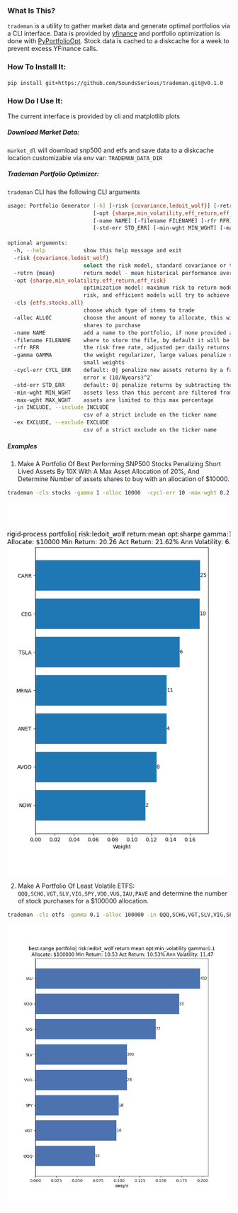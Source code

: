 ### What Is This?
`trademan` is a utility to gather market data and generate optimal portfolios via a CLI interface. Data is provided by [yfinance](https://pypi.org/project/yfinance/) and portfolio optimization is done with [PyPortfolioOpt](https://pyportfolioopt.readthedocs.io/en/latest/). Stock data is cached to a diskcache for a week to prevent excess YFinance calls.

### How To Install It:
`pip install git+https://github.com/SoundsSerious/trademan.git@v0.1.0`

### How Do I Use It:
The current interface is provided by cli and matplotlib plots

##### Download Market Data:
`market_dl` will download snp500 and etfs and save data to a diskcache location customizable via env var: `TRADEMAN_DATA_DIR`

##### Trademan Portfolio Optimizer:
`trademan` CLI has the following CLI arguments

```bash
usage: Portfolio Generator [-h] [-risk {covariance,ledoit_wolf}] [-retrn {mean}]
                           [-opt {sharpe,min_volatility,eff_return,eff_risk}] [-cls {etfs,stocks,all}] [-alloc ALLOC]
                           [-name NAME] [-filename FILENAME] [-rfr RFR] [-gamma GAMMA] [-cycl-err CYCL_ERR]
                           [-std-err STD_ERR] [-min-wght MIN_WGHT] [-max-wght MAX_WGHT] [-in INCLUDE] [-ex EXCLUDE]

optional arguments:
  -h, --help            show this help message and exit
  -risk {covariance,ledoit_wolf}
                        select the risk model, standard covariance or the extremity filtering `ledoit wolf` model
  -retrn {mean}         return model - mean historical performance averages
  -opt {sharpe,min_volatility,eff_return,eff_risk}
                        optimization model: maximum risk to return model via sharpe, min_volatility only considers
                        risk, and efficient models will try to achieve 90 percent of the best performing asset
  -cls {etfs,stocks,all}
                        choose which type of items to trade
  -alloc ALLOC          choose the amount of money to allocate, this will label the output chart with the number of
                        shares to purchase
  -name NAME            add a name to the portfolio, if none provided a randomly generated name will be created
  -filename FILENAME    where to store the file, by default it will be stored in a dir set by `TRADEMAN_MEDIA_DIR`
  -rfr RFR              the risk free rate, adjusted per daily returns
  -gamma GAMMA          the weight regularizer, large values penalize small weight values, make 0 to not penalize
                        small weights
  -cycl-err CYCL_ERR    default: 0| penalize new assets returns by a factor of economic cycle: `cycle-err x standard
                        error x (10/Nyears)^2`
  -std-err STD_ERR      default: 0| penalize returns by subtracting the `std-err x std-dev`
  -min-wght MIN_WGHT    assets less than this percent are filtered from the final portfolio
  -max-wght MAX_WGHT    assets are limited to this max percentage
  -in INCLUDE, --include INCLUDE
                        csv of a strict include on the ticker name
  -ex EXCLUDE, --exclude EXCLUDE
                        csv of a strict exclude on the ticker name
```

##### Examples
1. Make A Portfolio Of Best Performing SNP500 Stocks Penalizing Short Lived Assets By 10X With A Max Asset Allocation of 20%, And Determine Number of assets shares to buy with an allocation of $10000.
```bash
trademan -cls stocks -gamma 1 -alloc 10000  -cycl-err 10 -max-wght 0.2
```
![Stocks Portfolio](./media/Stocks.png)


2. Make A Portfolio Of Least Volatile ETFS: `QQQ,SCHG,VGT,SLV,VIG,SPY,VOO,VUG,IAU,PAVE` and determine the number of stock purchases for a $100000 allocation.
```bash
trademan -cls etfs -gamma 0.1 -alloc 100000 -in QQQ,SCHG,VGT,SLV,VIG,SPY,VOO,VUG,IAU,PAVE -opt min_volatility
```
![ETF Portfolio](./media/ETFS_Min_Volatility.png)
